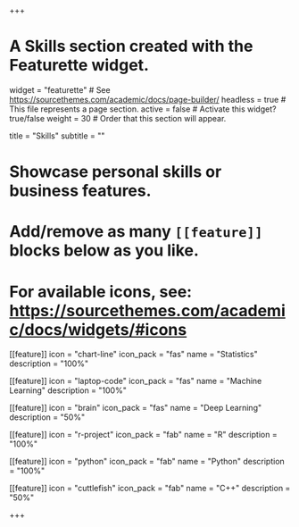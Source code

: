 +++
# A Skills section created with the Featurette widget.
widget = "featurette"  # See https://sourcethemes.com/academic/docs/page-builder/
headless = true  # This file represents a page section.
active = false  # Activate this widget? true/false
weight = 30  # Order that this section will appear.

title = "Skills"
subtitle = ""

# Showcase personal skills or business features.
# 
# Add/remove as many `[[feature]]` blocks below as you like.
# 
# For available icons, see: https://sourcethemes.com/academic/docs/widgets/#icons

[[feature]]
  icon = "chart-line"
  icon_pack = "fas"
  name = "Statistics"
  description = "100%"  

[[feature]]
  icon = "laptop-code"
  icon_pack = "fas"
  name = "Machine Learning"
  description = "100%"  

[[feature]]
  icon = "brain"
  icon_pack = "fas"
  name = "Deep Learning"
  description = "50%"  

[[feature]]
  icon = "r-project"
  icon_pack = "fab"
  name = "R"
  description = "100%"
  
[[feature]]
  icon = "python"
  icon_pack = "fab"
  name = "Python"
  description = "100%"

[[feature]]
  icon = "cuttlefish"
  icon_pack = "fab"
  name = "C++"
  description = "50%"

+++
